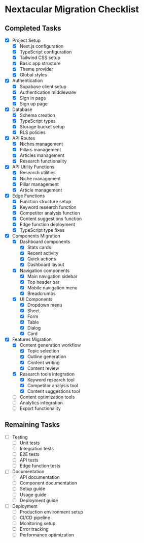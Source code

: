 # Nextacular Migration Checklist

## Completed Tasks
- [x] Project Setup
  - [x] Next.js configuration
  - [x] TypeScript configuration
  - [x] Tailwind CSS setup
  - [x] Basic app structure
  - [x] Theme provider
  - [x] Global styles

- [x] Authentication
  - [x] Supabase client setup
  - [x] Authentication middleware
  - [x] Sign in page
  - [x] Sign up page

- [x] Database
  - [x] Schema creation
  - [x] TypeScript types
  - [x] Storage bucket setup
  - [x] RLS policies

- [x] API Routes
  - [x] Niches management
  - [x] Pillars management
  - [x] Articles management
  - [x] Research functionality

- [x] API Utility Functions
  - [x] Research utilities
  - [x] Niche management
  - [x] Pillar management
  - [x] Article management

- [x] Edge Functions
  - [x] Function structure setup
  - [x] Keyword research function
  - [x] Competitor analysis function
  - [x] Content suggestions function
  - [x] Edge function deployment
  - [x] TypeScript type fixes

- [x] Components Migration
  - [x] Dashboard components
    - [x] Stats cards
    - [x] Recent activity
    - [x] Quick actions
    - [x] Dashboard layout
  - [x] Navigation components
    - [x] Main navigation sidebar
    - [x] Top header bar
    - [x] Mobile navigation menu
    - [x] Breadcrumbs
  - [x] UI Components
    - [x] Dropdown menu
    - [x] Sheet
    - [x] Form
    - [x] Table
    - [x] Dialog
    - [x] Card

- [x] Features Migration
  - [x] Content generation workflow
    - [x] Topic selection
    - [x] Outline generation
    - [x] Content writing
    - [x] Content review
  - [x] Research tools integration
    - [x] Keyword research tool
    - [x] Competitor analysis tool
    - [x] Content suggestions tool
  - [ ] Content optimization tools
  - [ ] Analytics integration
  - [ ] Export functionality

## Remaining Tasks
- [ ] Testing
  - [ ] Unit tests
  - [ ] Integration tests
  - [ ] E2E tests
  - [ ] API tests
  - [ ] Edge function tests

- [ ] Documentation
  - [ ] API documentation
  - [ ] Component documentation
  - [ ] Setup guide
  - [ ] Usage guide
  - [ ] Deployment guide

- [ ] Deployment
  - [ ] Production environment setup
  - [ ] CI/CD pipeline
  - [ ] Monitoring setup
  - [ ] Error tracking
  - [ ] Performance optimization